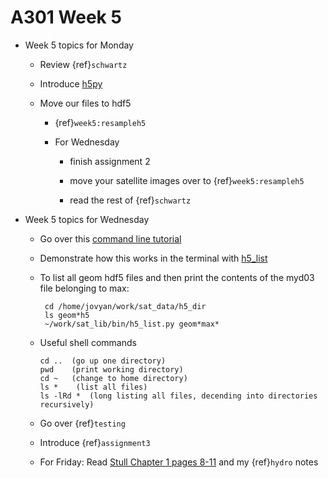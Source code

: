 # A301 Week 5

* Week 5 topics for Monday

  * Review {ref}`schwartz`

  * Introduce [h5py](https://docs.h5py.org/en/latest/quick.html)

  * Move our files to hdf5 

    * {ref}`week5:resampleh5`

    * For Wednesday

      * finish assignment 2

      * move your satellite images over to {ref}`week5:resampleh5`

      * read the rest of {ref}`schwartz`


* Week 5 topics for Wednesday

  * Go over this [command line tutorial](https://realpython.com/python-command-line-arguments/)

  * Demonstrate how this works in the terminal with [h5_list]( https://github.com/phaustin/a301_2020/blob/master/sat_lib/bin/h5_list.py)

  * To list all geom hdf5 files and then print
    the contents of the myd03 file belonging to max:

         cd /home/jovyan/work/sat_data/h5_dir
         ls geom*h5
         ~/work/sat_lib/bin/h5_list.py geom*max*

   * Useful shell commands

         cd ..  (go up one directory)
         pwd    (print working directory)
         cd ~   (change to home directory)
         ls *    (list all files)
         ls -lRd *  (long listing all files, decending into directories recursively)

  * Go over {ref}`testing`

  * Introduce {ref}`assignment3`

  * For Friday: Read [Stull Chapter 1 pages 8-11](https://www.eoas.ubc.ca/books/Practical_Meteorology/prmet102/Ch01-atmos-v102b.pdf) and my   {ref}`hydro` notes
